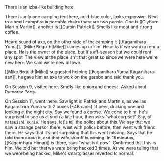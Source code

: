 There is an izba-like building here.

There is only one camping tent here, acid-blue color, looks expensive.
Next to a small campfire in portable chairs there are two people. One is [[Clyburn Martin|Martin]], another is [[Durbin Patrick]]. Smells like meat and strong coffee.

Heard sound of axe, on the other side of the camping is [[Kagamihara Yuma]].
[[Mike Bequith|Mike]] comes up to him. He asks if we want to rent a place. He is the owner of the place, but it's off-season but we could rent any spot.
The view at the place isn't that great so since we were here we're new here. We said we're new in town.


[[Mike Bequith|Mike]] suggested helping [[Kagamihara Yuma|Kagamihara-san]], he gave him an axe to work on the gazebo and said thank you.

On Session 9, visited here. Smells like onion and cheese.
Asked about Rumored Party.

On Session 11, went there. Saw light in Patrick and Martin's, as well as Kagamihara Yuma with 2 boxes (~48 cans) of beer, drinking one and looking at the night city.
Say we found a corpse.
We come to him. He's surprised to see us at such a late hour, then asks "what corpse?" Say, of `Matsuishi Kunio`. He says, let's tell the police about this. We say that we saw a strange person there, went with police before, then went with friend there.
He says that it's not surprising that this went missing. Says that he told them about it, and that wife/sheriff is coming. In 15 minutes, [[Kagamihara Himari]] is there, says "what is it now". Confirmed that this is him. We told her that we were being hacked 3 times. As we were telling that we were being hacked, Mike's smartglasses reverted to normal.